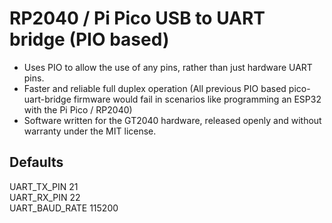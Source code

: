 # RP2040 / Pi Pico USB to UART bridge (PIO based)
- Uses PIO to allow the use of any pins, rather than just hardware UART pins.  
- Faster and reliable full duplex operation (All previous PIO based pico-uart-bridge firmware would fail in scenarios like programming an ESP32 with the Pi Pico / RP2040)
- Software written for the GT2040 hardware, released openly and without warranty under the MIT license.

## Defaults
UART_TX_PIN 21  
UART_RX_PIN 22  
UART_BAUD_RATE 115200  
